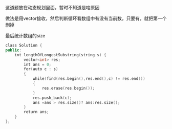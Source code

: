 这道题放在动态规划里面，暂时不知道是啥原因

做法是用vector接收，然后判断循环看数组中有没有当前数，只要有，就把第一个删掉

最后统计数组的size

```c++
class Solution {
public:
    int lengthOfLongestSubstring(string s) {
        vector<int> res;
        int ans = 0;
        for(auto c : s)
        {
            while(find(res.begin(),res.end(),c) != res.end())
            {
                res.erase(res.begin());
            }
            res.push_back(c);
            ans =ans > res.size()? ans:res.size();
        }
        return ans;
    }
};
```